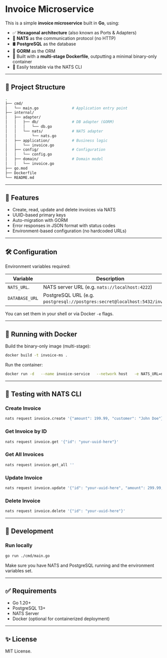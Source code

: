 # Invoice Microservice

This is a simple **invoice microservice** built in **Go**, using:

- ✅ **Hexagonal architecture** (also known as Ports & Adapters)
- 📨 **NATS** as the communication protocol (no HTTP)
- 🛢️ **PostgreSQL** as the database
- 💾 **GORM** as the ORM
- 🐳 Built with a **multi-stage Dockerfile**, outputting a minimal binary-only container
- 🧪 Easily testable via the NATS CLI

---

## 📂 Project Structure

```bash
.
├── cmd/
│   └── main.go               # Application entry point
├── internal/
│   ├── adapter/
│   │   ├── db/               # DB adapter (GORM)
│   │   │   └── db.go
│   │   └── nats/             # NATS adapter
│   │       └── nats.go
│   ├── application/          # Business logic
│   │   └── invoice.go
│   ├── config/               # Configuration
│   │   └── config.go
│   ├── domain/               # Domain model
│   │   └── invoice.go
├── go.mod
├── Dockerfile
└── README.md
```

---

## 🚀 Features

- Create, read, update and delete invoices via NATS
- UUID-based primary keys
- Auto-migration with GORM
- Error responses in JSON format with status codes
- Environment-based configuration (no hardcoded URLs)

---

## 🛠️ Configuration

Environment variables required:

| Variable       | Description                                                                  |
| -------------- | ---------------------------------------------------------------------------- |
| `NATS_URL`.    | NATS server URL (e.g. `nats://localhost:4222`)                               |
| `DATABASE_URL` | PostgreSQL URL (e.g. `postgresql://postgres:secret@localhost:5432/invoices`) |

You can set them in your shell or via Docker `-e` flags.

---

## 🐳 Running with Docker

Build the binary-only image (multi-stage):

```bash
docker build -t invoice-ms .
```

Run the container:

```bash
docker run -d   --name invoice-service   --network host   -e NATS_URL=nats://localhost:4222   -e DATABASE_URL="postgresql://postgres:secret@localhost:5432/invoices"   invoice-ms
```

---

## 🧪 Testing with NATS CLI

### Create Invoice

```bash
nats request invoice.create '{"amount": 199.99, "customer": "John Doe"}'
```

### Get Invoice by ID

```bash
nats request invoice.get '{"id": "your-uuid-here"}'
```

### Get All Invoices

```bash
nats request invoice.get_all ''
```

### Update Invoice

```bash
nats request invoice.update '{"id": "your-uuid-here", "amount": 299.99, "customer": "Jane Doe"}'
```

### Delete Invoice

```bash
nats request invoice.delete '{"id": "your-uuid-here"}'
```

---

## 🧰 Development

### Run locally

```bash
go run ./cmd/main.go
```

Make sure you have NATS and PostgreSQL running and the environment variables set.

---

## ✅ Requirements

- Go 1.20+
- PostgreSQL 13+
- NATS Server
- Docker (optional for containerized deployment)

---

## ✨ License

MIT License.

